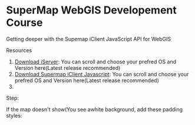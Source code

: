 # SuperMap WebGIS Developement Course
Getting deeper with the Supemap iClient JavaScript API for WebGIS

Resources
1. [Download iServer](https://www.supermap.com/en-us/html/down.html): You can scroll and choose your prefred OS and Version here(Latest release recommended)
2. [Download Supermap iClient Javascript](https://products.supermap.com/Packages/Eng10i2021/EN/iClient/supermap-iclient-1020.zip): You can scroll and choose your prefred OS and Version here(Latest release recommended)
3. 
Step:

If the map doesn't show(You see awhite background, add these padding styles:

